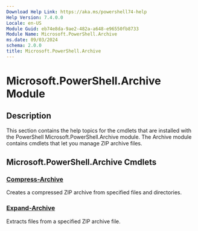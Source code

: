 ```yaml
---
Download Help Link: https://aka.ms/powershell74-help
Help Version: 7.4.0.0
Locale: en-US
Module Guid: eb74e8da-9ae2-482a-a648-e96550fb8733
Module Name: Microsoft.PowerShell.Archive
ms.date: 09/03/2024
schema: 2.0.0
title: Microsoft.PowerShell.Archive
---
```


# Microsoft.PowerShell.Archive Module

## Description

This section contains the help topics for the cmdlets that are installed with the PowerShell
Microsoft.PowerShell.Archive module. The Archive module contains cmdlets that let you manage ZIP
archive files.

## Microsoft.PowerShell.Archive Cmdlets

### [Compress-Archive](Compress-Archive.md)
Creates a compressed ZIP archive from specified files and directories.

### [Expand-Archive](Expand-Archive.md)
Extracts files from a specified ZIP archive file.
